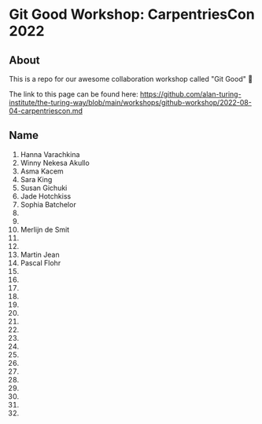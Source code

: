 # Git Good Workshop: CarpentriesCon 2022

## About 
This is a repo for our awesome collaboration workshop called "Git Good" :tada:

The link to this page can be found here: https://github.com/alan-turing-institute/the-turing-way/blob/main/workshops/github-workshop/2022-08-04-carpentriescon.md

## Name

1. Hanna Varachkina
2. Winny Nekesa Akullo
3. Asma Kacem
4. Sara King
5. Susan Gichuki
6. Jade Hotchkiss 
7. Sophia Batchelor
8. 
9.
10. Merlijn de Smit
11.
12.
13. Martin Jean
14. Pascal Flohr
15. 
16. 
17. 
18. 
19.  
20. 
21.
22.
23.
24.
25.
26.
27.
28.
29.
30.
31.
32.
